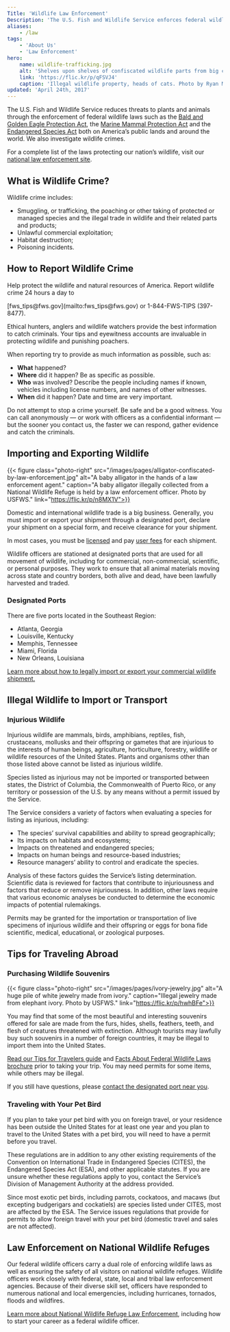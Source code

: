 ```yaml
---
Title: 'Wildlife Law Enforcement'
Description: 'The U.S. Fish and Wildlife Service enforces federal wildlife laws that protect imperiled plants and animals around the world. We investigate wildlife crime, including wildlife smuggling, and ensure that visitors to our National Wildlife Refuges have a safe experience.'
aliases:
    - /law
tags:
    - 'About Us'
    - 'Law Enforcement'
hero:
    name: wildlife-trafficking.jpg
    alt: 'Shelves upon shelves of confiscated wildlife parts from big cats including tigers and leopards.'
    link: 'https://flic.kr/p/qFSVJ4'
    caption: 'Illegal wildlife property, heads of cats. Photo by Ryan Moehring, USFWS.'
updated: 'April 24th, 2017'
---
```


The U.S. Fish and Wildlife Service reduces threats to plants and animals through the enforcement of federal wildlife laws such as the [Bald and Golden Eagle Protection Act](http://www.fws.gov/midwest/MidwestBird/EaglePermits/bagepa.html), the [Marine Mammal Protection Act](http://www.fws.gov/international/laws-treaties-agreements/us-conservation-laws/marine-mammal-protection-act.html) and the [Endangered Species Act](/endangered-species-act/) both on America’s public lands and around the world. We also investigate wildlife crimes.

For a complete list of the laws protecting our nation’s wildlife, visit our [national law enforcement site](http://www.fws.gov/le/laws-regulations.html).

## What is Wildlife Crime?

Wildlife crime includes:
 - Smuggling, or trafficking, the poaching or other taking of protected or managed species and the illegal trade in wildlife and their related parts and products;
 - Unlawful commercial exploitation;
 - Habitat destruction;
 - Poisoning incidents.

## How to Report Wildlife Crime

Help protect the wildlife and natural resources of America. Report wildlife crime 24 hours a day to

<div class="content-centered">
[fws_tips@fws.gov](mailto:fws_tips@fws.gov) or 1-844-FWS-TIPS (397-8477).
</div>

Ethical hunters, anglers and wildlife watchers provide the best information to catch criminals. Your tips and eyewitness accounts are invaluable in protecting wildlife and punishing poachers.

When reporting try to provide as much information as possible, such as:

 - **What** happened?
 - **Where** did it happen? Be as specific as possible.
 - **Who** was involved? Describe the people including names if known, vehicles including license numbers, and names of other witnesses.
 - **When** did it happen? Date and time are very important.

Do not attempt to stop a crime yourself. Be safe and be a good witness. You can call anonymously — or work with officers as a confidential informant — but the sooner you contact us, the faster we can respond, gather evidence and catch the criminals.

## Importing and Exporting Wildlife

{{< figure class="photo-right" src="/images/pages/alligator-confiscated-by-law-enforcement.jpg" alt="A baby alligator in the hands of a law enforcement agent." caption="A baby alligator illegally collected from a National Wildlife Refuge is held by a law enforcement officer. Photo by USFWS." link="https://flic.kr/p/n8MX1V">}}

Domestic and international wildlife trade is a big business. Generally, you must import or export your shipment through a designated port, declare your shipment on a special form, and receive clearance for your shipment.

In most cases, you must be [licensed](https://www.fws.gov/le/le-permits.html) and pay [user fees](http://ecfr.gpoaccess.gov/cgi/t/text/text-idx?c=ecfr&sid=95faeb6681fe7bee9d855248beec53aa&rgn=div8&view=text&node=50:1.0.1.2.8.9.7.4&idno=50&linkname=User%20Fees) for each shipment.

Wildlife officers are stationed at designated ports that are used for all movement of wildlife, including for commercial, non-commercial, scientific, or personal purposes. They work to ensure that all animal materials moving across state and country borders, both alive and dead, have been lawfully harvested and traded.

### Designated Ports

There are five ports located in the Southeast Region:

 - Atlanta, Georgia
 - Louisville, Kentucky
 - Memphis, Tennessee
 - Miami, Florida
 - New Orleans, Louisiana

[Learn more about how to legally import or export your commercial wildlife shipment.](https://www.fws.gov/le/commercial-wildlife-shipment.html)

## Illegal Wildlife to Import or Transport

### Injurious Wildlife

Injurious wildlife are mammals, birds, amphibians, reptiles, fish, crustaceans, mollusks and their offspring or gametes that are injurious to the interests of human beings, agriculture, horticulture, forestry, wildlife or wildlife resources of the United States. Plants and organisms other than those listed above cannot be listed as injurious wildlife.

Species listed as injurious may not be imported or transported between states, the District of Columbia, the Commonwealth of Puerto Rico, or any territory or possession of the U.S. by any means without a permit issued by the Service.

The Service considers a variety of factors when evaluating a species for listing as injurious, including:

 - The species’ survival capabilities and ability to spread geographically;
 - Its impacts on habitats and ecosystems;
 - Impacts on threatened and endangered species;
 - Impacts on human beings and resource-based industries;
 - Resource managers’ ability to control and eradicate the species.

Analysis of these factors guides the Service’s listing determination. Scientific data is reviewed for factors that contribute to injuriousness and factors that reduce or remove injuriousness. In addition, other laws require that various economic analyses be conducted to determine the economic impacts of potential rulemakings.

Permits may be granted for the importation or transportation of live specimens of injurious wildlife and their offspring or eggs for bona fide scientific, medical, educational, or zoological purposes.

## Tips for Traveling Abroad

### Purchasing Wildlife Souvenirs

{{< figure class="photo-right" src="/images/pages/ivory-jewelry.jpg" alt="A huge pile of white jewelry made from ivory." caption="Illegal jewelry made from elephant ivory. Photo by USFWS." link="https://flic.kr/p/hwhBFe">}}

You may find that some of the most beautiful and interesting souvenirs offered for sale are made from the furs, hides, shells, feathers, teeth, and flesh of creatures threatened with extinction. Although tourists may lawfully buy such souvenirs in a number of foreign countries, it may be illegal to import them into the United States.

[Read our Tips for Travelers guide](http://www.fws.gov/le/tips-for-travelers.html) and [Facts About Federal Wildlife Laws brochure](http://www.fws.gov/le/pdf/FactsWildlifeLaws.pdf) prior to taking your trip. You may need permits for some items, while others may be illegal.

If you still have questions, please [contact the designated port near you](http://www.fws.gov/le/designated-ports.html).

### Traveling with Your Pet Bird

If you plan to take your pet bird with you on foreign travel, or your residence has been outside the United States for at least one year and you plan to travel to the United States with a pet bird, you will need to have a permit before you travel.

These regulations are in addition to any other existing requirements of the Convention on International Trade in Endangered Species (CITES), the Endangered Species Act (ESA), and other applicable statutes. If you are unsure whether these regulations apply to you, contact the Service’s Division of Management Authority at the address provided.

Since most exotic pet birds, including parrots, cockatoos, and macaws (but excepting budgerigars and cockatiels) are species listed under CITES, most are affected by the ESA. The Service issues regulations that provide for permits to allow foreign travel with your pet bird (domestic travel and sales are not affected).

## Law Enforcement on National Wildlife Refuges

Our federal wildlife officers carry a dual role of enforcing wildlife laws as well as ensuring the safety of all visitors on national wildlife refuges. Wildlife officers work closely with federal, state, local and tribal law enforcement agencies. Because of their diverse skill set, officers have responded to numerous national and local emergencies, including hurricanes, tornados, floods and wildfires.

[Learn more about National Wildlife Refuge Law Enforcement](http://www.fws.gov/refuges/lawEnforcement/), including how to start your career as a federal wildlife officer.
